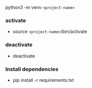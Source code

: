 python3 -m venv `<project-name>`

### activate

- source `<project-name>`/bin/activate

### deactivate

- deactivate

### Install dependencies

- pip install -r requirements.txt
